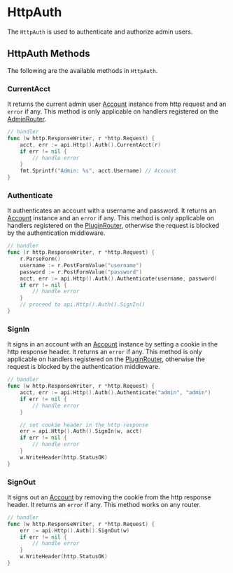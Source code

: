 # HttpAuth

The `HttpAuth` is used to authenticate and authorize admin users.

## HttpAuth Methods

The following are the available methods in `HttpAuth`.

### CurrentAcct

It returns the current admin user [Account](./accounts-api.md#account-instance) instance from http request and an `error` if any. This method is only applicable on handlers registered on the [AdminRouter](./http-router-api.md#adminrouter).

```go
// handler
func (w http.ResponseWriter, r *http.Request) {
    acct, err := api.Http().Auth().CurrentAcct(r)
    if err != nil {
        // handle error
    }
    fmt.Sprintf("Admin: %s", acct.Username) // Account
}
```

### Authenticate

It authenticates an account with a username and password.
It returns an [Account](./accounts-api.md#account-instance) instance and an `error` if any.
This method is only applicable on handlers registered on the [PluginRouter](./http-router-api.md#pluginrouter), otherwise the request is blocked by the authentication middleware.

```go
// handler
func (r http.ResponseWriter, r *http.Request) {
    r.ParseForm()
    username := r.PostFormValue("username")
    password := r.PostFormValue("password")
    acct, err := api.Http().Auth().Authenticate(username, password)
    if err != nil {
        // handle error
    }
    // proceed to api.Http().Auth().SignIn()
}
```

### SignIn

It signs in an account with an [Account](./accounts-api.md#account-instance) instance by setting a cookie in the http response header.
It returns an `error` if any.
This method is only applicable on handlers registered on the [PluginRouter](./http-router-api.md#pluginrouter), otherwise the request is blocked by the authentication middleware.

```go
// handler
func (w http.ResponseWriter, r *http.Request) {
    acct, err := api.Http().Auth().Authenticate("admin", "admin")
    if err != nil {
        // handle error
    }

    // set cookie header in the http response
    err = api.Http().Auth().SignIn(w, acct)
    if err != nil {
        // handle error
    }
    w.WriteHeader(http.StatusOK)
}
```

### SignOut

It signs out an [Account](./accounts-api.md#account-instance) by removing the cookie from the http response header.
It returns an `error` if any. This method works on any router.

```go
// handler
func (w http.ResponseWriter, r *http.Request) {
    err := api.Http().Auth().SignOut(w)
    if err != nil {
        // handle error
    }
    w.WriteHeader(http.StatusOK)
}
```
